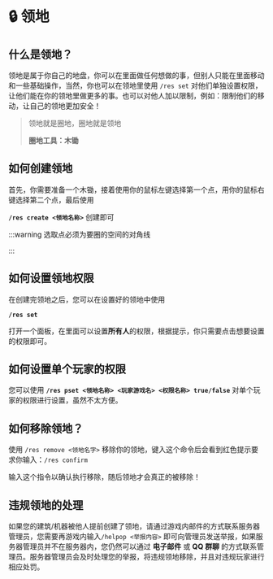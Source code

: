 # 🔒 领地

## 什么是领地？

领地是属于你自己的地盘，你可以在里面做任何想做的事，但别人只能在里面移动和一些基础操作，当然，你也可以在领地里使用 `/res set` 对他们单独设置权限，让他们能在你的领地里做更多的事。也可以对他人加以限制，例如：限制他们的移动，让自己的领地更加安全！

> 领地就是圈地，圈地就是领地
>
> **圈地工具：木锄**

## 如何创建领地

首先，你需要准备一个木锄，接着使用你的鼠标左键选择第一个点，用你的鼠标右键选择第二个点，最后使用

**`/res create <领地名称>`** 创建即可

:::warning
选取点必须为要圈的空间的对角线

:::
## 如何设置领地权限

在创建完领地之后，您可以在设置好的领地中使用

**`/res set`**

打开一个面板，在里面可以设置**所有人**的权限，根据提示，你只需要点击想要设置的权限即可。

## 如何设置单个玩家的权限

您可以使用 **`/res pset <领地名称> <玩家游戏名> <权限名称> true/false`** 对单个玩家的权限进行设置，虽然不太方便。
## 如何移除领地？

使用 `/res remove <领地名字>` 移除你的领地，键入这个命令后会看到红色提示要求你输入：`/res confirm`

输入这个指令以确认执行移除，随后领地才会真正的被移除！

## 违规领地的处理

如果您的建筑/机器被他人提前创建了领地，请通过游戏内邮件的方式联系服务器管理员，您需要再游戏内输入`/helpop <举报内容>` 即可向管理员发送举报，如果服务器管理员并不在服务器内，您仍然可以通过 **电子邮件** 或 **QQ 群聊** 的方式联系管理员。服务器管理员会及时处理您的举报，将违规领地移除，并且对违规玩家进行相应处罚。